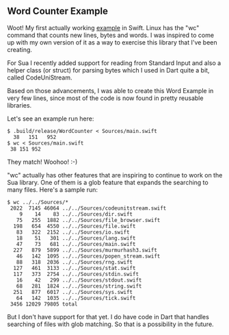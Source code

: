 
Word Counter Example
--------------------

Woot! My first actually working [example](Sources/main.swift) in Swift. Linux
has the "wc" command that counts new lines, bytes and words. I was inspired to
come up with my own version of it as a way to exercise this library that I've
been creating.

For Sua I recently added support for reading from Standard Input and also
a helper class (or struct) for parsing bytes which I used in Dart quite a bit,
called CodeUniStream.

Based on those advancements, I was able to create this Word Example in very few
lines, since most of the code is now found in pretty reusable libraries.

Let's see an example run here:

```
$ .build/release/WordCounter < Sources/main.swift
  38   151   952
$ wc < Sources/main.swift
 38 151 952
 ```

They match! Woohoo! :-)

"wc" actually has other features that are inspiring to continue to work on the
Sua library. One of them is a glob feature that expands the searching to many
files. Here's a sample run:

```
$ wc ../../Sources/*
 2022  7145 46064 ../../Sources/codeunitstream.swift
    9    14    83 ../../Sources/dir.swift
   75   255  1882 ../../Sources/file_browser.swift
  198   654  4550 ../../Sources/file.swift
   83   322  2152 ../../Sources/io.swift
   18    51   301 ../../Sources/lang.swift
   47    73   681 ../../Sources/main.swift
  227   879  5899 ../../Sources/murmurhash3.swift
   46   142  1095 ../../Sources/popen_stream.swift
   88   318  2036 ../../Sources/rng.swift
  127   461  3133 ../../Sources/stat.swift
  117   373  2754 ../../Sources/stdin.swift
   16    42   299 ../../Sources/stdout.swift
   68   281  1824 ../../Sources/string.swift
  251   877  6017 ../../Sources/sys.swift
   64   142  1035 ../../Sources/tick.swift
 3456 12029 79805 total
 ```

 But I don't have support for that yet. I do have code in Dart that handles
 searching of files with glob matching. So that is a possibility in the future.
